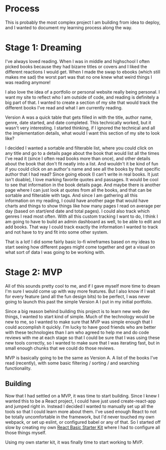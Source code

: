 # Process

This is probably the most complex project I am building from idea to deploy, and I wanted to document my learning process along the way.

# Stage 1: Dreaming

I've always loved reading. When I was in middle and highschool I often picked books because they had bizarre titles or covers and I liked the different reactions I would get. When I made the swap to ebooks (which still makes me sad) the worst part was that no one knew what weird things I was reading anymore! 

I also love the idea of a portfolio or personal website really being personal. I want my site to reflect who I am outside of code, and reading is definitely a big part of that. I wanted to create a section of my site that would track the different books I've read and what I am currently reading. 

Version A was a quick table that gets filled in with the title, author name, genre, date started, and date completed. This technically worked, but it wasn't very interesting. I started thinking, if I ignored the technical and all the implementation details, what would I want this section of my site to look like? 

I decided I wanted a sortable and filterable list, where you could click on any title and go to a details page about the book that would list all the times I've read it (since I often read books more than once), and other details about the book that don't fit neatly into a list. And wouldn't it be kind of fun if you could click on an author's name and see all the books by that specific author that I had read? Since going ebook (I can't write in real books. It just isn't doable), I love marking favorite quotes and passages. It would be cool to see that information in the book details page. And maybe there is another page where I can just look at quotes from all the books, and that can be sortable and filterable with tags. And since I am gathering all this information on my reading, I could have another page that would have charts and things to show things like how many pages I read on average per day (based on start/end date and total pages). I could also track which genres I read most often. With all this custom tracking I want to do, I think I am going to have to build an admin dashboard as well, to be able to edit and add books. That way I could track exactly the information I wanted to track and not have to try and fit into some other system. 

That is a lot! I did some fairly basic lo-fi wireframes based on my ideas to start seeing how different pages might come together and get a visual on what sort of data I was going to be working with.

# Stage 2: MVP
All of this sounds pretty cool to me, and if I gave myself more time to dream I'm sure I would come up with way more features. But I also know if I wait for every feature (and all the fun design bits) to be perfect, I was never going to launch this past the simple Version A I put in my initial portfolio. 

Since a big reason behind building this project is to learn new web dev things, I wanted to start kind of simple. Much of the technology would be new to me, so I wanted to make sure that MVP was simple enough that I could accomplish it quickly. I'm lucky to have good friends who are better with these technologies than I am who agreed to help me and do code reviews with me at each stage so that I could be sure that I was using these new tools correctly, so I wanted to make sure that I was iterating fast, but in small enough chunks that we could do those reviews.

MVP is basically going to be the same as Version A. A list of the books I've read (recently), with some basic filtering / sorting / and searching functionality. 

## Building 
Now that I had settled on a MVP, it was time to start building. Since I knew I wanted this to be a React project, I could have just used create-react-app and jumped right in. Instead I decided I wanted to manually set up all the tools so that I could learn more about them. I've used enough React to not be totally uncomfortable in the framework, but I'd never touched my own webpack, or set up eslint, or configured babel or any of that. So I started off slow by creating my own [React Basic Starter Kit](https://github.com/mjordancodes/React-Basic-Starter-Kit) where I had to configure all those things myself.

Using my own starter kit, it was finally time to start working to MVP. 
